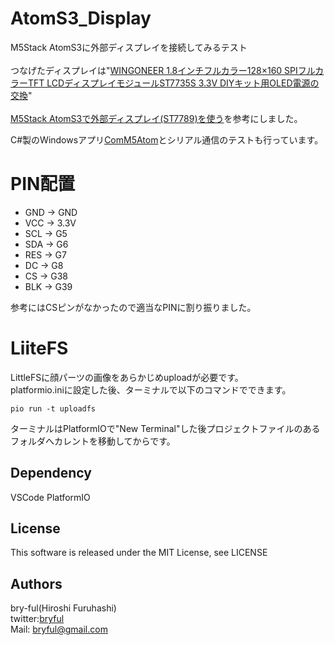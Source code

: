 ﻿# AtomS3_Display

M5Stack AtomS3に外部ディスプレイを接続してみるテスト<br>
<br>
つなげたディスプレイは"[WINGONEER 1.8インチフルカラー128×160 SPIフルカラーTFT LCDディスプレイモジュールST7735S 3.3V DIYキット用OLED電源の交換](https://www.amazon.co.jp/dp/B07QGCWJMV?ref=ppx_yo2ov_dt_b_fed_asin_title)"<Br>
<br>
[M5Stack AtomS3で外部ディスプレイ(ST7789)を使う](https://qiita.com/nobrin/items/c9490a2d1e16e849c5c2)を参考にしました。

C#製のWindowsアプリ[ComM5Atom](https://github.com/bryful/ComM5Atom)とシリアル通信のテストも行っています。


# PIN配置

* GND -> GND
* VCC -> 3.3V
* SCL -> G5
* SDA -> G6
* RES -> G7
* DC  -> G8
* CS  -> G38
* BLK -> G39

参考にはCSピンがなかったので適当なPINに割り振りました。

# LiiteFS
LittleFSに顔パーツの画像をあらかじめuploadが必要です。<br>
platformio.iniに設定した後、ターミナルで以下のコマンドでできます。

```
pio run -t uploadfs
```
ターミナルはPlatformIOで"New Terminal"した後プロジェクトファイルのあるフォルダへカレントを移動してからです。

## Dependency
VSCode PlatformIO

## License
This software is released under the MIT License, see LICENSE

## Authors

bry-ful(Hiroshi Furuhashi)<br>
twitter:[bryful](https://twitter.com/bryful)<br>
Mail: bryful@gmail.com<br>

